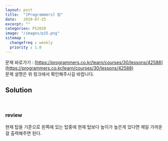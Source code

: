 ```yaml
---
layout: post
title:  "[Programmers] 탑"
date:   2020-07-25
excerpt: ""
categories: PS2020
image: "/images/p15.png"
sitemap :
  changefreq : weekly
  priority : 1.0
---
```

문제 바로가기 : [https://programmers.co.kr/learn/courses/30/lessons/42588](https://programmers.co.kr/learn/courses/30/lessons/42588)<br>
문제 설명은 위 링크에서 확인해주시길 바랍니다.<br>

## Solution
<script src="https://gist.github.com/yooniversal/8c4c864ef08bd912f584703594ab4e54.js"></script>
<br>

### review

현재 탑을 기준으로 왼쪽에 있는 탑중에 현재 탑보다 높이가 높은게 있다면 제일 가까운걸 출력해주면 된다.

<script src="https://utteranc.es/client.js"
        repo="yooniversal/blog-comments"
        issue-term="pathname"
        theme="github-light"
        crossorigin="anonymous"
        async>
</script>
